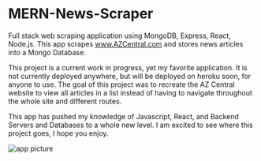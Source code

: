 # MERN-News-Scraper

Full stack web scraping application using MongoDB, Express, React, Node.js. This app scrapes www.AZCentral.com and stores news articles into a Mongo Database.

This project is a current work in progress, yet my favorite application. It is not currently deployed anywhere, but will be deployed on heroku soon, for anyone to use. The goal of this project was to recreate the AZ Central website to view all articles in a list instead of having to navigate throughout the whole site and different routes. 

This app has pushed my knowledge of Javascript, React, and Backend Servers and Databases to a whole new level. I am excited to see where this project goes, I hope you enjoy.

![app picture](https://raw.githubusercontent.com/gehrigrankin/MERN-News-Scraper/images/Az-cen.png)

